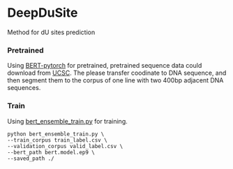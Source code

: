 # DeepDuSite
Method for dU sites prediction
### Pretrained
Using [BERT-pytorch](https://github.com/codertimo/BERT-pytorch) for pretrained, pretrained sequence data could download from [UCSC](http://hgdownload.cse.ucsc.edu/goldenPath/hg38/database/cytoBand.txt.gz). The please transfer coodinate to DNA sequence, and then segment them to the corpus of one line with two 400bp adjacent DNA sequences.

### Train
Using [bert_ensemble_train.py](https://github.com/yuanxiaoheben/DeepDuSite/blob/master/bert_pytorch/bert_ensemble_train.py) for training.
 ``` shell
 python bert_ensemble_train.py \
 --train_corpus train_label.csv \
 --validation_corpus valid_label.csv \
 --bert_path bert.model.ep9 \
 --saved_path ./
 ```
